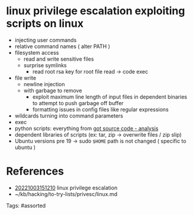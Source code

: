 # linux privilege escalation exploiting scripts on linux
- injecting user commands
- relative command names ( alter PATH )
- filesystem access
  - read and write sensitive files
  - surprise symlinks
    - read root rsa key for root file read -> code exec
- file write
  - newline injection
  - with garbage to remove
    - exploit maximum line length of input files in dependent binaries to attempt to push garbage off buffer
    - formatting issues in config files like regular expressions
- wildcards turning into command parameters
- exec
- python scripts: everything from [got source code - analysis](../got-source-code.md#got-source-code---analysis)
- dependent libraries of scripts (ex: tar, zip -> overwrite files / zip slip)
- Ubuntu versions pre 19 -> sudo `$HOME` path is not changed ( specific to ubuntu )

# References
- [20221003151210](/zet/20221003151210/) linux privilege escalation
- ~/kb/hacking/to-try-lists/privesc/linux.md

Tags:
    #assorted

